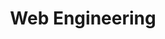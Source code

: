---
category: 'skillField'
title: 'Web Engineering'
desc: 'HTML, CSS, JavaScript, React.js, Node.js'
icon: 'Globe'
---